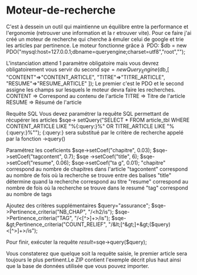 # Moteur-de-recherche
C'est à dessein un outil qui maintienne un équilibre entre la performance et l'ergonomie (retrouver une information et la r
etrouver vite).
Pour ce faire j'ai créé un moteur de recherche qui cherche à émuler celui de google 
et trie les articles par pertinence. 
Le moteur fonctionne grâce à  PDO:
$db = new PDO("mysql:host=127.0.0.1;dbname=queryengine;charset=utf8","root","");

L'instanciation attend 1 paramètre obligatoire mais vous devrez obligatoirement vous servir du second
$sqe=new Query_Engine($db,[
    "CONTENT"=&gt;"CONTENT_ARTICLE",
  "TITRE"=&gt;"TITRE_ARTICLE",
    "RESUME"=&gt;"RESUME_ARTICLE"
]);
Le premier c'est le PDO et le second assigne les champs sur lesquels le moteur devra faire les recherches.
CONTENT =&gt; Correspond au contenu de l'article
TITRE =&gt; Titre de l'article
RESUME =&gt; Résumé de l'article

Requête SQL
Vous devez paramétrer la requête SQL permettant de récupérer les articles
$sqe-&gt;
setQuery("SELECT * FROM article_tbl WHERE CONTENT_ARTICLE LIKE
 "%{:query:}%" OR TITRE_ARTICLE LIKE "%{:query:}%"");
 {:query:} sera substitué par le critère de recherche appelé par la fonction -&gt;query()

Paramétrez les coeficients 
$sqe-&gt;setCoef("chapitre", 0.03);
$sqe-&gt;setCoef("tagcontent", 0.7);
$sqe
-&gt;setCoef("title", 6);
$sqe-&gt;setCoef("resume", 0.06);
$sqe-&gt;setCoef("ta
g", 0.01);
"chapitre" correspond au nombre de chapitres dans l'article
"tagcontent" correspond au nombre de fois où la recherche se trouve entre des balises
"title" détermine quand la recherche correspond au titre
"resume" correspond au nombre de fois où la recherche se trouve dans le resumé
"tag" correspond au nombre de tags

Ajoutez des critères supplémentaires
$query="assurance";
$sqe-&gt;Pertinence_criteria("NB_CHAP", "/&lt;h2/is");
$sqe-&gt;Pertinence_criteria("TAG", "/&lt;[^&gt;]+&gt;/is");
$sqe-&gt;Pertinence_criteria("COUNT_RELIEF", "/&lt;[^&gt;]+&gt;($query)&lt;[^&gt;]+&gt;/is");

Pour finir, exécuter la requête
$result=$sqe-&gt;query($query);

Vous constaterez que quelque soit la requête saisie, le premier article sera toujours le plus pertinent.Le ZIP 
contient l'exemple décrit plus haut ainsi que la base de données utilisée que vous pouvez importer.
